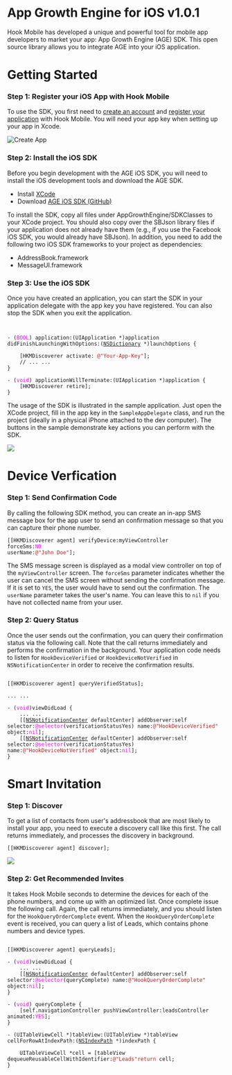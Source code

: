 # App Growth Engine for iOS v1.0.1

Hook Mobile has developed a unique and powerful tool for mobile app developers to market your app: App Growth Engine (AGE) SDK. This open source library allows you to integrate AGE into your iOS application.


# Getting Started
<h3>Step 1: Register your iOS App with Hook Mobile</h3>

To use the SDK, you first need to <a href="signup.html">create an account</a> and <a href="add-app.html">register your application</a> with Hook Mobile. You will need your app key when setting up your app in Xcode.

<img src="http://hookmobile.com/images/screenshot/create-app.png" alt="Create App" />


<h3>Step 2: Install the iOS SDK</h3>

Before you begin development with the AGE iOS SDK, you will need to install the iOS development tools and download the AGE SDK.

* Install <a href="https://developer.apple.com/devcenter/ios/index.action">XCode</a>
* Download <a href="http://bit.ly/GiOSHM" target="_blank">AGE iOS SDK (GitHub)</a>

To install the SDK, copy all files under AppGrowthEngine/SDKClasses to your XCode project. You should also copy over the SBJson library files if your application does not already have them (e.g., if you use the Facebook iOS SDK, you would already have SBJson). In addition, you need to add the following two iOS SDK frameworks to your project as dependencies:

* AddressBook.framework
* MessageUI.framework

<h3>Step 3: Use the iOS SDK</h3>

Once you have created an application, you can start the SDK in your application delegate with the app key you have registered. You can also stop the SDK when you exit the application.

<pre><code>

- (<FONT COLOR="FF00FF">BOOL</FONT>) application:(UIApplication *)application didFinishLaunchingWithOptions:(<a href="https://developer.apple.com/library/mac/#documentation/Cocoa/Reference/Foundation/Classes/NSDictionary_Class/Reference/Reference.html">NSDictionary</a> *)launchOptions {
   
    [HKMDiscoverer activate: <FONT COLOR="B22222">@"Your-App-Key"</FONT>];
    // ... ...    
}
 
- (<FONT COLOR="FF00FF">void</FONT>) applicationWillTerminate:(UIApplication *)application {
    [HKMDiscoverer retire];
}
</code></pre>

The usage of the SDK is illustrated in the sample application. Just open the XCode project, fill in the app key in the <code>SampleAppDelegate</code> class, and run the project (ideally in a physical iPhone attached to the dev computer). The buttons in the sample demonstrate key actions you can perform with the SDK.

<img src="http://hookmobile.com/images/screenshot/ios-sample-app.png"/>

# Device Verfication

<h3>Step 1: Send Confirmation Code</h3>

By calling the following SDK method, you can create an in-app SMS message box for the app user to send an confirmation message so that you can capture their phone number.

<code>[[HKMDiscoverer agent] verifyDevice:myViewController forceSms:<FONT COLOR="FF00FF">NO</FONT> userName:<FONT COLOR="B22222">@"John Doe"</FONT>];</code>

The SMS message screen is displayed as a modal view controller on top of the <code>myViewController</code> screen. The <code>forceSms</code> parameter indicates whether the user can cancel the SMS screen without sending the confirmation message. If it is set to <code>YES</code>, the user would have to send out the confirmation. The <code>userName</code> parameter takes the user's name. You can leave this to <code>nil</code> if you have not collected name from your user.

<h3>Step 2: Query Status</h3>

Once the user sends out the confirmation, you can query their confirmation status via the following call. Note that the call returns immediately and performs the confirmation in the background. Your application code needs to listen for <code>HookDeviceVerified</code> or <code>HookDeviceNotVerified</code> in <code>NSNotificationCenter</code> in order to receive the confirmation results.

<pre><code>
[[HKMDiscoverer agent] queryVerifiedStatus];
 
... ...
 
- (<FONT COLOR="FF00FF">void</FONT>)viewDidLoad {
    ... ...
    [[<a href="http://developer.apple.com/documentation/Cocoa/Reference/Foundation/Classes/NSNotificationCenter_Class/">NSNotificationCenter</a> defaultCenter] addObserver:self selector:<FONT COLOR="FF00FF">@selector</font>(verificationStatusYes) name:<FONT COLOR="B22222">@"HookDeviceVerified"</font> object:<FONT COLOR="FF00FF">nil</font>];
    [[<a href="http://developer.apple.com/documentation/Cocoa/Reference/Foundation/Classes/NSNotificationCenter_Class/">NSNotificationCenter</a> defaultCenter] addObserver:self selector:<FONT COLOR="FF00FF">@selector</font>(verificationStatusYes) name:<FONT COLOR="B22222">@"HookDeviceNotVerified"</font> object:<FONT COLOR="FF00FF">nil</font>];
}
</code></pre>

# Smart Invitation

<h3>Step 1: Discover</h3>

To get a list of contacts from user's addressbook that are most likely to install your app, you need to execute a discovery call like this first. The call returns immediately, and processes the discovery in background.

<code>[[HKMDiscoverer agent] discover];</code>

<img src="http://hookmobile.com/images/screenshot/ios-sample-leads.png"/>

<h3>Step 2: Get Recommended Invites</h3>
It takes Hook Mobile seconds to determine the devices for each of the phone numbers, and come up with an optimized list. Once complete issue the following call. Again, the call returns immediately, and you should listen for the <code>HookQueryOrderComplete</code> event. When the <code>HookQueryOrderComplete</code> event is received, you can query a list of Leads, which contains phone numbers and device types.

<pre><code>
[[HKMDiscoverer agent] queryLeads];
 
- (<FONT COLOR="FF00FF">void</FONT>)viewDidLoad {
    ... ...
    [[<a href="http://developer.apple.com/documentation/Cocoa/Reference/Foundation/Classes/NSNotificationCenter_Class/">NSNotificationCenter</a> defaultCenter] addObserver:self selector:<FONT COLOR="FF00FF">@selector</font>(queryComplete) name:<FONT COLOR="B22222">@"HookQueryOrderComplete"</font> object:<FONT COLOR="FF00FF">nil</font>];
}
 
- (<FONT COLOR="FF00FF">void</FONT>) queryComplete {
    [self.navigationController pushViewController:leadsController animated:<FONT COLOR="FF00FF">YES</font>];
}
 
- (UITableViewCell *)tableView:(UITableView *)tableView cellForRowAtIndexPath:(<a href="https://developer.apple.com/library/mac/#documentation/Cocoa/Reference/Foundation/Classes/NSIndexPath_Class/Reference/Reference.html">NSIndexPath</a> *)indexPath {
   
    UITableViewCell *cell = [tableView dequeueReusableCellWithIdentifier:<FONT COLOR="B22222">@"Leads"</font];
    ... ...
    cell.textLabel.text = ((Lead *)[[HKMDiscoverer agent].leads objectAtIndex:indexPath.row]).phone;
    cell.detailTextLabel.text = ((Lead *)[[HKMDiscoverer agent].leads objectAtIndex:indexPath.row]).osType;
    <FONT COLOR="FF00FF">return</font> cell;
}
</code></pre>
